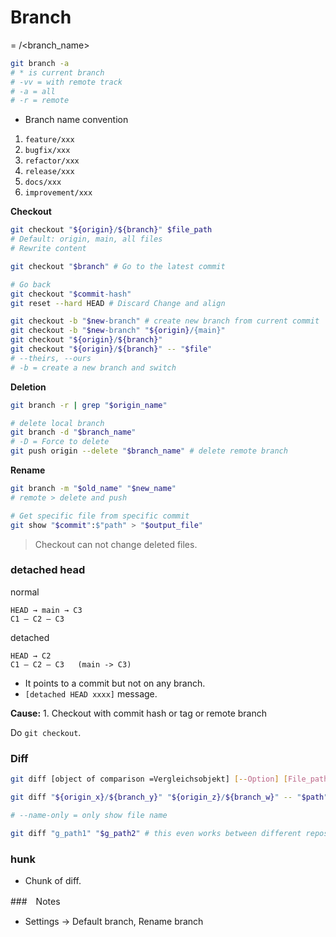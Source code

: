 # Branch

= <origin>/<branch_name>

```bash
git branch -a
# * is current branch
# -vv = with remote track
# -a = all
# -r = remote
```

* Branch name convention
1. `feature/xxx`
1. `bugfix/xxx`
1. `refactor/xxx`
1. `release/xxx`
1. `docs/xxx`
1. `improvement/xxx`

**Checkout**

```bash
git checkout "${origin}/${branch}" $file_path
# Default: origin, main, all files
# Rewrite content
```

```bash
git checkout "$branch" # Go to the latest commit

# Go back
git checkout "$commit-hash"
git reset --hard HEAD # Discard Change and align 

git checkout -b "$new-branch" # create new branch from current commit
git checkout -b "$new-branch" "${origin}/{main}"
git checkout "${origin}/${branch}"
git checkout "${origin}/${branch}" -- "$file"
# --theirs, --ours 
# -b = create a new branch and switch
```

**Deletion**
```bash
git branch -r | grep "$origin_name"

# delete local branch
git branch -d "$branch_name"
# -D = Force to delete
git push origin --delete "$branch_name" # delete remote branch
```

**Rename**
```bash
git branch -m "$old_name" "$new_name"
# remote > delete and push
```

```bash
# Get specific file from specific commit
git show "$commit":$"path" > "$output_file"
```


> Checkout can not change deleted files.



### detached head
normal
```
HEAD → main → C3
C1 — C2 — C3
```
detached
```
HEAD → C2
C1 — C2 — C3   (main -> C3) 
```
* It points to a commit but not on any branch.
* `[detached HEAD xxxx]` message. 

**Cause:**
    1. Checkout with commit hash or tag or remote branch

Do `git checkout`.


### Diff
```bash
git diff [object of comparison =Vergleichsobjekt] [--Option] [File_path...]

git diff "${origin_x}/${branch_y}" "${origin_z}/${branch_w}" -- "$path"

# --name-only = only show file name 

git diff "g_path1" "$g_path2" # this even works between different repos
```

### hunk

- Chunk of diff.


###　Notes 
* Settings -> Default branch, Rename branch


